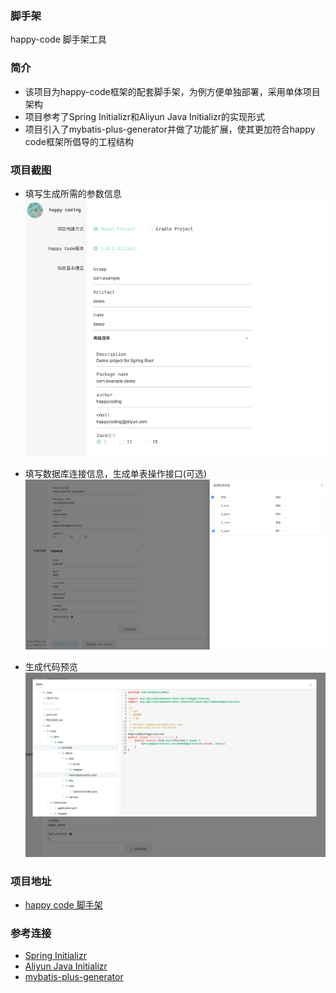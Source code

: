 ### 脚手架
happy-code 脚手架工具
### 简介
- 该项目为happy-code框架的配套脚手架，为例方便单独部署，采用单体项目架构
- 项目参考了Spring Initializr和Aliyun Java Initializr的实现形式
- 项目引入了mybatis-plus-generator并做了功能扩展，使其更加符合happy code框架所倡导的工程结构

### 项目截图

- 填写生成所需的参数信息<br/>
![](../_media/start-01.png)

- 填写数据库连接信息，生成单表操作接口(可选)
![](../_media/start-03.png)

- 生成代码预览
![](../_media/start-02.png)

### 项目地址
- [happy code 脚手架](http://www.happycoding.cool/bootstrap/)


### 参考连接
- [Spring Initializr](https://start.spring.io/)
- [Aliyun Java Initializr](https://start.aliyun.com/bootstrap.html)
- [mybatis-plus-generator](https://baomidou.com/guide/generator.html)